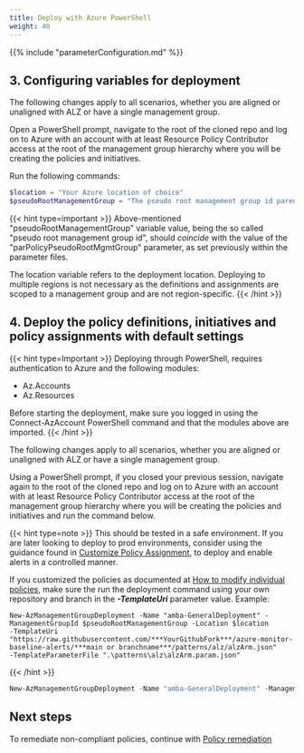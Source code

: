```yaml
---
title: Deploy with Azure PowerShell
weight: 40
---
```


{{% include "parameterConfiguration.md" %}}

## 3. Configuring variables for deployment

The following changes apply to all scenarios, whether you are aligned or unaligned with ALZ or have a single management group.

Open a PowerShell prompt, navigate to the root of the cloned repo and log on to Azure with an account with at least Resource Policy Contributor access at the root of the management group hierarchy where you will be creating the policies and initiatives.

Run the following commands:

```powershell
$location = "Your Azure location of choice"
$pseudoRootManagementGroup = "The pseudo root management group id parenting the identity, management and connectivity management groups"
```

{{< hint type=important >}}
Above-mentioned "pseudoRootManagementGroup" variable value, being the so called "pseudo root management group id", should _coincide_ with the value of the "parPolicyPseudoRootMgmtGroup" parameter, as set previously within the parameter files.

The location variable refers to the deployment location. Deploying to multiple regions is not necessary as the definitions and assignments are scoped to a management group and are not region-specific.
{{< /hint >}}

## 4. Deploy the policy definitions, initiatives and policy assignments with default settings

{{< hint type=Important >}}
Deploying through PowerShell, requires authentication to Azure and the following modules:

- Az.Accounts
- Az.Resources

Before starting the deployment, make sure you logged in using the Connect-AzAccount PowerShell command and that the modules above are imported.
{{< /hint >}}

The following changes apply to all scenarios, whether you are aligned or unaligned with ALZ or have a single management group.

Using a PowerShell prompt, if you closed your previous session, navigate again to the root of the cloned repo and log on to Azure with an account with at least Resource Policy Contributor access at the root of the management group hierarchy where you will be creating the policies and initiatives and run the command below.

{{< hint type=note >}}
This should be tested in a safe environment. If you are later looking to deploy to prod environments, consider using the guidance found in [Customize Policy Assignment](../Customize-Policy-Assignment), to deploy and enable alerts in a controlled manner.

If you customized the policies as documented at [How to modify individual policies](./Introduction-to-deploying-the-ALZ-Pattern.md#how-to-modify-individual-policies), make sure the run the deployment command using your own repository and branch in the _***-TemplateUri***_ parameter value. Example:

    New-AzManagementGroupDeployment -Name "amba-GeneralDeployment" -ManagementGroupId $pseudoRootManagementGroup -Location $location
    -TemplateUri "https://raw.githubusercontent.com/***YourGithubFork***/azure-monitor-baseline-alerts/***main or branchname***/patterns/alz/alzArm.json"
    -TemplateParameterFile ".\patterns\alz\alzArm.param.json"
{{< /hint >}}

```powershell
New-AzManagementGroupDeployment -Name "amba-GeneralDeployment" -ManagementGroupId $pseudoRootManagementGroup -Location $location -TemplateUri "https://raw.githubusercontent.com/Azure/azure-monitor-baseline-alerts/2024-09-02/patterns/alz/alzArm.json" -TemplateParameterFile ".\patterns\alz\alzArm.param.json"
```

## Next steps

To remediate non-compliant policies, continue with [Policy remediation](../Remediate-Policies)
